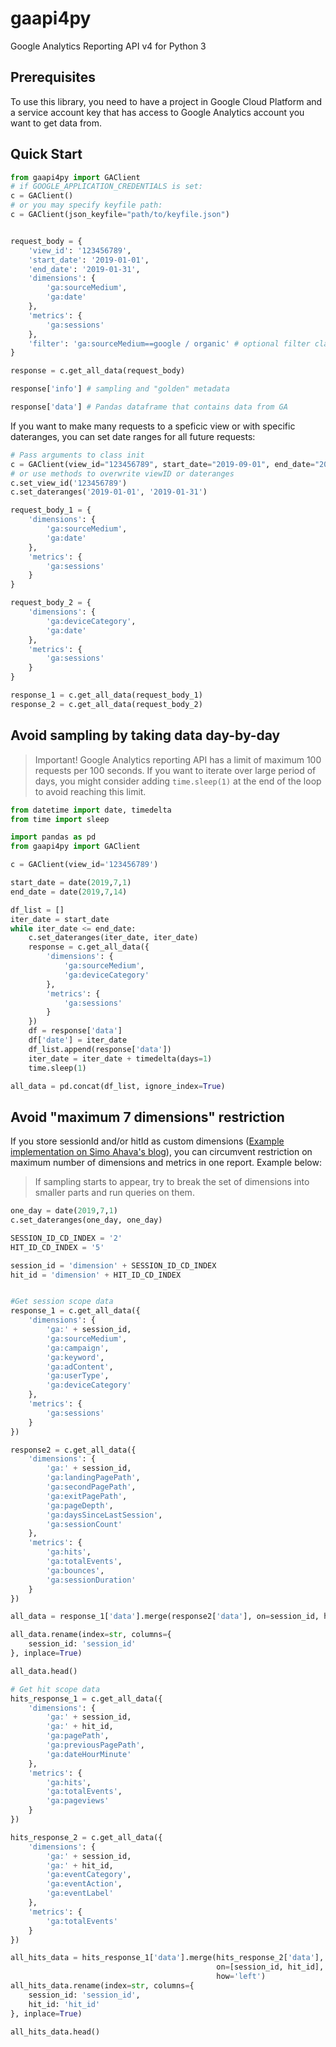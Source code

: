 # gaapi4py

Google Analytics Reporting API v4 for Python 3

## Prerequisites

To use this library, you need to have a project in Google Cloud Platform and a service account key that has access to Google Analytics account you want to get data from.

## Quick Start

```python
from gaapi4py import GAClient
# if GOOGLE_APPLICATION_CREDENTIALS is set:
c = GAClient() 
# or you may specify keyfile path:
c = GAClient(json_keyfile="path/to/keyfile.json")


request_body = {
    'view_id': '123456789',
    'start_date': '2019-01-01',
    'end_date': '2019-01-31',
    'dimensions': {
        'ga:sourceMedium',
        'ga:date'
    },
    'metrics': {
        'ga:sessions'
    },
    'filter': 'ga:sourceMedium==google / organic' # optional filter clause
}

response = c.get_all_data(request_body)

response['info'] # sampling and "golden" metadata

response['data'] # Pandas dataframe that contains data from GA
```

If you want to make many requests to a speficic view or with specific dateranges, you can set date ranges for all future requests:

```python
# Pass arguments to class init
c = GAClient(view_id="123456789", start_date="2019-09-01", end_date="2019-09-07") 
# or use methods to overwrite viewID or dateranges
c.set_view_id('123456789')
c.set_dateranges('2019-01-01', '2019-01-31')

request_body_1 = {
    'dimensions': {
        'ga:sourceMedium',
        'ga:date'
    },
    'metrics': {
        'ga:sessions'
    }
}

request_body_2 = {
    'dimensions': {
        'ga:deviceCategory',
        'ga:date'
    },
    'metrics': {
        'ga:sessions'
    }
}

response_1 = c.get_all_data(request_body_1)
response_2 = c.get_all_data(request_body_2)
```

## Avoid sampling by taking data day-by-day

>Important! Google Analytics reporting API has a limit of maximum 100 requests per 100 seconds. If you want to iterate over large period of days, you might consider adding `time.sleep(1)` at the end of the loop to avoid reaching this limit.

```python
from datetime import date, timedelta
from time import sleep

import pandas as pd
from gaapi4py import GAClient

c = GAClient(view_id='123456789')

start_date = date(2019,7,1)
end_date = date(2019,7,14)

df_list = []
iter_date = start_date
while iter_date <= end_date:
    c.set_dateranges(iter_date, iter_date)
    response = c.get_all_data({
        'dimensions': {
            'ga:sourceMedium',
            'ga:deviceCategory'
        },
        'metrics': {
            'ga:sessions'
        }
    })
    df = response['data']
    df['date'] = iter_date
    df_list.append(response['data'])
    iter_date = iter_date + timedelta(days=1)
    time.sleep(1)

all_data = pd.concat(df_list, ignore_index=True)

```

## Avoid "maximum 7 dimensions" restriction

If you store sessionId and/or hitId as custom dimensions ([Example implementation on Simo Ahava's blog](https://www.simoahava.com/analytics/improve-data-collection-with-four-custom-dimensions/)), you can circumvent restriction on maximum number of dimensions and metrics in one report. Example below:

> If sampling starts to appear, try to break the set of dimensions into smaller parts and run queries on them.

```python
one_day = date(2019,7,1)
c.set_dateranges(one_day, one_day)

SESSION_ID_CD_INDEX = '2'
HIT_ID_CD_INDEX = '5'

session_id = 'dimension' + SESSION_ID_CD_INDEX
hit_id = 'dimension' + HIT_ID_CD_INDEX


#Get session scope data
response_1 = c.get_all_data({
    'dimensions': {
        'ga:' + session_id,
        'ga:sourceMedium',
        'ga:campaign',
        'ga:keyword',
        'ga:adContent',
        'ga:userType',
        'ga:deviceCategory'
    },
    'metrics': {
        'ga:sessions'
    }
})

response2 = c.get_all_data({
    'dimensions': {
        'ga:' + session_id,
        'ga:landingPagePath',
        'ga:secondPagePath',
        'ga:exitPagePath',
        'ga:pageDepth',
        'ga:daysSinceLastSession',
        'ga:sessionCount'
    },
    'metrics': {
        'ga:hits',
        'ga:totalEvents',
        'ga:bounces',
        'ga:sessionDuration'
    }
})

all_data = response_1['data'].merge(response2['data'], on=session_id, how='left')

all_data.rename(index=str, columns={
    session_id: 'session_id'
}, inplace=True)

all_data.head()

# Get hit scope data
hits_response_1 = c.get_all_data({
    'dimensions': {
        'ga:' + session_id,
        'ga:' + hit_id,
        'ga:pagePath',
        'ga:previousPagePath',
        'ga:dateHourMinute'
    },
    'metrics': {
        'ga:hits',
        'ga:totalEvents',
        'ga:pageviews'
    }
})

hits_response_2 = c.get_all_data({
    'dimensions': {
        'ga:' + session_id,
        'ga:' + hit_id,
        'ga:eventCategory',
        'ga:eventAction',
        'ga:eventLabel'
    },
    'metrics': {
        'ga:totalEvents'
    }
})

all_hits_data = hits_response_1['data'].merge(hits_response_2['data'],
                                              on=[session_id, hit_id],
                                              how='left')
all_hits_data.rename(index=str, columns={
    session_id: 'session_id',
    hit_id: 'hit_id'
}, inplace=True)

all_hits_data.head()

```
